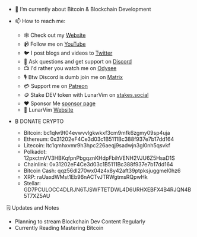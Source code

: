 - 🌱 I’m currently about Bitcoin & Blockchain Development

- 📫 How to reach me:

  - 🕸️ Check out my [Website](https://www.chrisatmachine.com/)
  - 📹 Follow me on [YouTube](https://www.youtube.com/channel/UCS97tchJDq17Qms3cux8wcA)
  - 🐦 I post blogs and videos to [Twitter](https://twitter.com/chrisatmachine) 
  - 🔌 Ask questions and get support on [Discord](https://discord.gg/Xb9B4Ny)
  - 📺 I'd rather you watch me on [Odysee](https://odysee.com/@chrisatmachine:f)
  - 🎙️ Btw Discord is dumb join me on [Matrix](https://matrix.to/#/+atmachine:matrix.org)
  - 💳 Support me on [Patreon](https://www.patreon.com/chrisatmachine)
  - 🪙 Stake DEV token with LunarVim on [stakes.social]( https://stakes.social/0xe014A52354136B678ff5030397224179bD0F9657)
  - ❤️ Sponsor Me [sponsor page](https://github.com/sponsors/ChristianChiarulli)
  - 🌙 LunarVim [Website](https://www.lunarvim.org)

- ₿ DONATE CRYPTO 
  - Bitcoin: bc1qlw9t04evwvvlgkwkxf3cm9mfk6zgmy09sp4uja
  - Ethereum: 0x31202eF4Ce3d03c1B5111Bc388f937e7b17dd164
  - Litecoin: ltc1qmhxvmr9h3hpc226aeqj9sadwjn3gl0nh5qsvkf
  - Polkadot: 12pxctmVV3HBKqfpnPbgqznKHdpFbihVENH2VJU6Z5HsaD1S
  - Chainlink: 0x31202eF4Ce3d03c1B5111Bc388f937e7b17dd164
  - Bitcoin Cash: qqz56dl270wx04z4x8y42aft39ptpksjuggmel0hz6
  - XRP: raUaxdWMst1Eb96nACTvJTRWgtmsRQpwHk
  - Stellar: GD7PCULOCC4DLRJN6TJSWFTETDWL4D6URHXEBFX4B4RJQN4B5T7XZ5AU

🗒️ Updates and Notes

- Planning to stream Blockchain Dev Content Regularly
- Currently Reading Mastering Bitcoin
